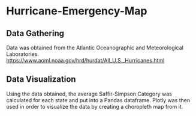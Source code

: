 # Hurricane-Emergency-Map

## Data Gathering

Data was obtained from the Atlantic Oceanographic and Meteorological Laboratories.
https://www.aoml.noaa.gov/hrd/hurdat/All_U.S._Hurricanes.html

## Data Visualization

Using the data obtained, the average Saffir-Simpson Category was calculated for each state and put into a Pandas dataframe. Plotly was then used in order to visualize the data by creating a choropleth map from it.
